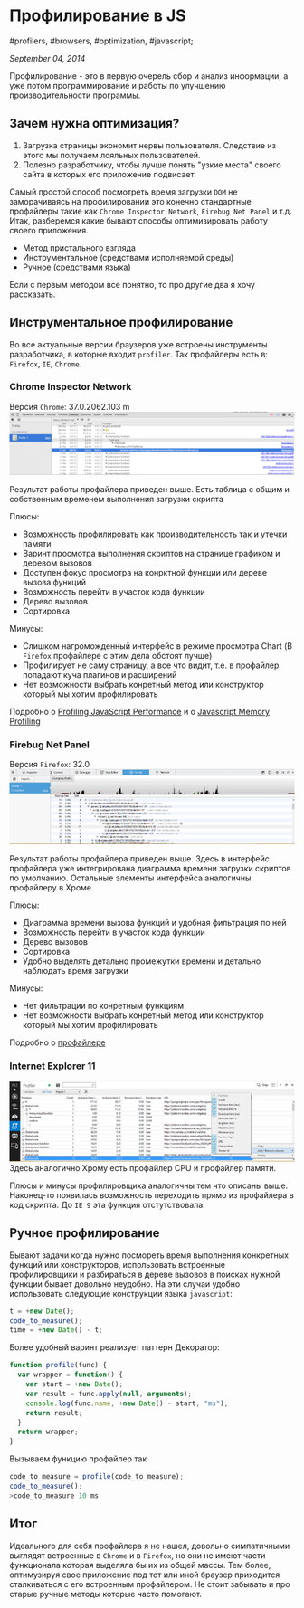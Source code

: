 # Профилирование в JS

#profilers, #browsers, #optimization, #javascript;

_September 04, 2014_

Профилирование - это в первую очерель сбор и анализ информации, а уже потом программирование и работы по улучшению производительности программы.

## Зачем нужна оптимизация?
1. Загрузка страницы экономит нервы пользователя. Следствие из этого мы получаем лояльных пользователей.
2. Полезно разработчику, чтобы лучше понять "узкие места" своего сайта в которых его приложение подвисает.

Самый простой способ посмотреть время загрузки ```DOM``` не заморачиваясь на профилировании это конечно стандартные профайлеры такие как ```Chrome Inspector Network```, ```Firebug Net Panel``` и т.д. Итак, разберемся какие бывают способы оптимизировать работу своего приложения.

* Метод пристального взгляда
* Инструментальное (средствами исполняемой среды)
* Ручное (средствами языка)

Если с первым методом все понятно, то про другие два я хочу рассказать. 

## Инструментальное профилирование
Во все актуальные версии браузеров уже встроены инструменты разработчика, в которые входит ```profiler```. Так профайлеры есть в: ```Firefox```, ```IE```, ```Chrome```.

### Chrome Inspector Network
Версия ```Chrome```: 37.0.2062.103 m
![Chrome Profiler](images/screenshots/ChromeProfiler.png)

Результат работы профайлера приведен выше. Есть таблица с общим и собственным временем выполнения загрузки скрипта

Плюсы:

+ Возможность профилировать как производительность так и утечки памяти
+ Варинт просмотра выполнения скриптов на странице графиком и деревом вызовов
+ Доступен фокус просмотра на конрктной функции или дереве вызова функций
+ Возможность перейти в участок кода функции
+ Дерево вызовов
+ Сортировка

Минусы:

- Слишком нагроможденный интерфейс в режиме просмотра Chart (В ```Firefox``` профайлере c этим дела обстоят лучше)
- Профилирует не саму страницу, а все что видит, т.е. в профайлер попадают куча плагинов и расширений
- Нет возможности выбрать конретный метод или конструктор который мы хотим профилировать 

Подробно о [Profiling JavaScript Performance](https://developer.chrome.com/devtools/docs/cpu-profiling) и о [Javascript Memory Profiling](https://developer.chrome.com/devtools/docs/javascript-memory-profiling)

### Firebug Net Panel
Версия ```Firefox```: 32.0
![Firebug Profiler](images/screenshots/FirefoxProfiler.png)

Результат работы профайлера приведен выше. Здесь в интерфейс профайлера уже интегрирована диаграмма времени загрузки скриптов по умолчанию. Остальные элементы интерфейса аналогичны профайлеру в Хроме.

Плюсы:

+ Диаграмма времени вызова функций и удобная фильтрация по ней
+ Возможность перейти в участок кода функции
+ Дерево вызовов
+ Сортировка
+ Удобно выделять детально промежутки времени и детально наблюдать время загрузки

Минусы:

- Нет фильтрации по конретным функциям
- Нет возможности выбрать конретный метод или конструктор который мы хотим профилировать 

Подробно о [профайлере](https://developer.mozilla.org/en-US/docs/Tools/Profiler)

### Internet Explorer 11
![IE Profiler](images/screenshots/IEProfiler.png)
Здесь аналогично Хрому есть профайлер CPU и профайлер памяти.

Плюсы и минусы профилировщика аналогичны тем что описаны выше. Наконец-то появилась возможность переходить прямо из профайлера в код скрипта. До ```IE 9``` эта функция отстутствовала.

## Ручное профилирование
Бывают задачи когда нужно посмореть время выполнения конкретных функций или конструкторов, использовать встроенные профилировщики и разбираться в дереве вызовов в поисках нужной функции бывает довольно неудобно. На эти случаи удобно использовать следующие конструкции языка ```javascript```:
```javascript
t = +new Date();
code_to_measure();
time = +new Date() - t;
```
Более удобный варинт реализует паттерн Декоратор:
```javascript
function profile(func) {
  var wrapper = function() {
    var start = +new Date();
    var result = func.apply(null, arguments);
    console.log(func.name, +new Date() - start, "ms");
    return result;
  }
  return wrapper;
}
```
Вызываем функцию профайлер так
```javascript
code_to_measure = profile(code_to_measure);
code_to_measure();
>code_to_measure 10 ms
```

## Итог
Идеального для себя профайлера я не нашел, довольно симпатичными выглядят встроенные в ```Chrome``` и в ```Firefox```, но они не имеют части функционала которая выделяла бы их из общей массы. Тем более, оптимузируя свое приложение под тот или иной браузер приходится сталкиваться с его встроенным профайлером. Не стоит забывать и про старые ручные методы которые часто помогают. 
